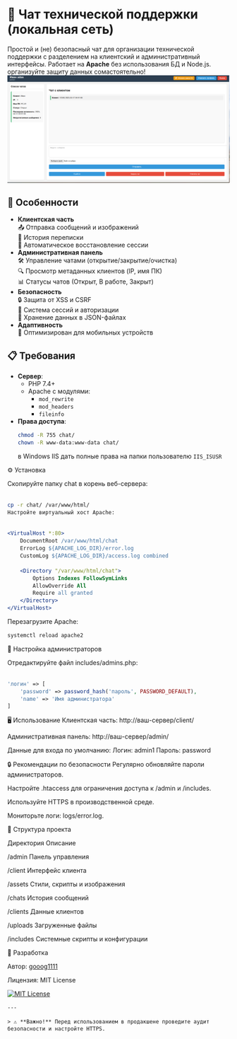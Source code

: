 # 💬 Чат технической поддержки (локальная сеть)

Простой и (не) безопасный чат для организации технической поддержки с разделением на клиентский и административный интерфейсы. Работает на **Apache** без использования БД и Node.js.
организуйте защиту данных сомастоятельно!
![Пример интерфейса](https://github.com/gooog1111/support_chat/blob/main/chat/assets/images/2025-03-17_06-42-01.png)

## 🚀 Особенности
- **Клиентская часть**  
  📤 Отправка сообщений и изображений  
  📅 История переписки  
  🔄 Автоматическое восстановление сессии
- **Административная панель**  
  🛠 Управление чатами (открытие/закрытие/очистка)  
  🔍 Просмотр метаданных клиентов (IP, имя ПК)  
  📊 Статусы чатов (Открыт, В работе, Закрыт)
- **Безопасность**  
  🔒 Защита от XSS и CSRF  
  🔑 Система сессий и авторизации  
  📁 Хранение данных в JSON-файлах
- **Адаптивность**  
  📱 Оптимизирован для мобильных устройств

## 📋 Требования
- **Сервер**: 
  - PHP 7.4+
  - Apache с модулями: 
    - `mod_rewrite` 
    - `mod_headers`
    - `fileinfo`
- **Права доступа**:
  ```bash
  chmod -R 755 chat/
  chown -R www-data:www-data chat/
  ```
  в Windows IIS дать полные права на папки пользователю `IIS_ISUSR`
  
⚙️ Установка

Скопируйте папку chat в корень веб-сервера:

```bash

cp -r chat/ /var/www/html/
Настройте виртуальный хост Apache:
```
```apache

<VirtualHost *:80>
    DocumentRoot /var/www/html/chat
    ErrorLog ${APACHE_LOG_DIR}/error.log
    CustomLog ${APACHE_LOG_DIR}/access.log combined

    <Directory "/var/www/html/chat">
        Options Indexes FollowSymLinks
        AllowOverride All
        Require all granted
    </Directory>
</VirtualHost>
```
Перезагрузите Apache:

```bash
systemctl reload apache2
```
🔑 Настройка администраторов

Отредактируйте файл includes/admins.php:

```php

'логин' => [
    'password' => password_hash('пароль', PASSWORD_DEFAULT),
    'name' => 'Имя администратора'
]
```
🖥 Использование
Клиентская часть: http://ваш-сервер/client/

Административная панель: http://ваш-сервер/admin/

Данные для входа по умолчанию:
Логин: admin1
Пароль: password

🔒 Рекомендации по безопасности
Регулярно обновляйте пароли администраторов.

Настройте .htaccess для ограничения доступа к /admin и /includes.

Используйте HTTPS в производственной среде.

Мониторьте логи: logs/error.log.

📂 Структура проекта

Директория	Описание

/admin	Панель управления

/client	Интерфейс клиента

/assets	Стили, скрипты и изображения

/chats	История сообщений

/clients	Данные клиентов

/uploads	Загруженные файлы

/includes	Системные скрипты и конфигурации

👥 Разработка

Автор: [gooog1111](https://github.com/gooog1111/)

Лицензия: MIT License


[![MIT License](https://img.shields.io/badge/License-MIT-green.svg)](https://opensource.org/licenses/MIT)
```
---

> ⚠️ **Важно!** Перед использованием в продакшене проведите аудит безопасности и настройте HTTPS.
```
